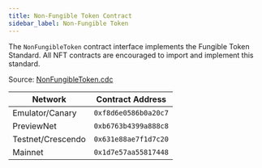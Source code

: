 ```yaml
---
title: Non-Fungible Token Contract
sidebar_label: Non-Fungible Token
---
```


The `NonFungibleToken` contract interface implements the Fungible Token Standard.
All NFT contracts are encouraged to import and implement this standard.

Source: [NonFungibleToken.cdc](https://github.com/onflow/flow-nft/blob/master/contracts/NonFungibleToken.cdc)

| Network           | Contract Address     |
| ------------------| -------------------- |
| Emulator/Canary   | `0xf8d6e0586b0a20c7` |
| PreviewNet        | `0xb6763b4399a888c8` |
| Testnet/Crescendo | `0x631e88ae7f1d7c20` |
| Mainnet           | `0x1d7e57aa55817448` |
